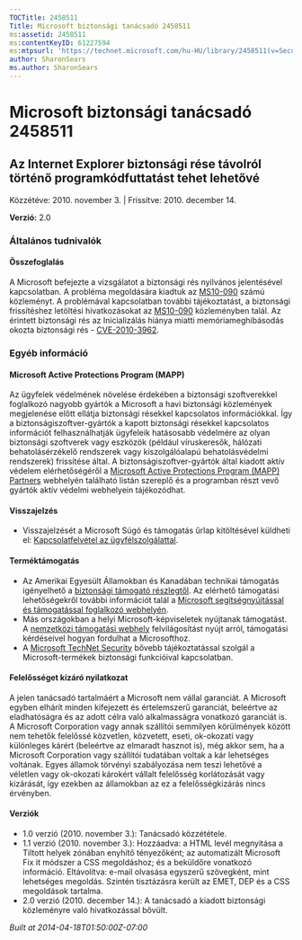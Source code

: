 ```yaml
---
TOCTitle: 2458511
Title: Microsoft biztonsági tanácsadó 2458511
ms:assetid: 2458511
ms:contentKeyID: 61227594
ms:mtpsurl: 'https://technet.microsoft.com/hu-HU/library/2458511(v=Security.10)'
author: SharonSears
ms.author: SharonSears
---
```




Microsoft biztonsági tanácsadó 2458511
======================================

Az Internet Explorer biztonsági rése távolról történő programkódfuttatást tehet lehetővé
----------------------------------------------------------------------------------------

Közzétéve: 2010. november 3. | Frissítve: 2010. december 14.

**Verzió:** 2.0

### Általános tudnivalók

#### Összefoglalás

A Microsoft befejezte a vizsgálatot a biztonsági rés nyilvános jelentésével kapcsolatban. A probléma megoldására kiadtuk az [MS10-090](http://go.microsoft.com/fwlink/?linkid=206495) számú közleményt. A problémával kapcsolatban további tájékoztatást, a biztonsági frissítéshez letöltési hivatkozásokat az [MS10-090](http://go.microsoft.com/fwlink/?linkid=206495) közleményben talál. Az érintett biztonsági rés az Inicializálás hiánya miatti memóriameghibásodás okozta biztonsági rés - [CVE-2010-3962](http://www.cve.mitre.org/cgi-bin/cvename.cgi?name=cve-2010-3962).

### Egyéb információ

#### Microsoft Active Protections Program (MAPP)

Az ügyfelek védelmének növelése érdekében a biztonsági szoftverekkel foglalkozó nagyobb gyártók a Microsoft a havi biztonsági közlemények megjelenése előtt ellátja biztonsági résekkel kapcsolatos információkkal. Így a biztonságiszoftver-gyártók a kapott biztonsági résekkel kapcsolatos információt felhasználhatják ügyfeleik hatásosabb védelmére az olyan biztonsági szoftverek vagy eszközök (például víruskeresők, hálózati behatolásérzékelő rendszerek vagy kiszolgálóalapú behatolásvédelmi rendszerek) frissítése által. A biztonságiszoftver-gyártók által kiadott aktív védelem elérhetőségéről a [Microsoft Active Protections Program (MAPP) Partners](http://www.microsoft.com/security/msrc/mapp/partners.mspx) webhelyén található listán szereplő és a programban részt vevő gyártók aktív védelmi webhelyein tájékozódhat.

#### Visszajelzés

-   Visszajelzését a Microsoft Súgó és támogatás űrlap kitöltésével küldheti el: [Kapcsolatfelvétel az ügyfélszolgálattal](https://support.microsoft.com/common/survey.aspx?scid=sw;en;1257&amp;showpage=1&amp;ws=technet&amp;sd=tech).

#### Terméktámogatás

-   Az Amerikai Egyesült Államokban és Kanadában technikai támogatás igényelhető a [biztonsági támogató részlegtől](http://go.microsoft.com/fwlink/?linkid=21131). Az elérhető támogatási lehetőségekről további információt talál a [Microsoft segítségnyújtással és támogatással foglalkozó webhelyén](http://support.microsoft.com/).
-   Más országokban a helyi Microsoft-képviseletek nyújtanak támogatást. A [nemzetközi támogatási webhely](http://go.microsoft.com/fwlink/?linkid=21155) felvilágosítást nyújt arról, támogatási kérdéseivel hogyan fordulhat a Microsofthoz.
-   A [Microsoft TechNet Security](http://go.microsoft.com/fwlink/?linkid=21132) bővebb tájékoztatással szolgál a Microsoft-termékek biztonsági funkcióival kapcsolatban.

#### Felelősséget kizáró nyilatkozat

A jelen tanácsadó tartalmáért a Microsoft nem vállal garanciát. A Microsoft egyben elhárít minden kifejezett és értelemszerű garanciát, beleértve az eladhatóságra és az adott célra való alkalmasságra vonatkozó garanciát is. A Microsoft Corporation vagy annak szállítói semmilyen körülmények között nem tehetők felelőssé közvetlen, közvetett, eseti, ok-okozati vagy különleges kárért (beleértve az elmaradt hasznot is), még akkor sem, ha a Microsoft Corporation vagy szállítói tudatában voltak a kár lehetséges voltának. Egyes államok törvényi szabályozása nem teszi lehetővé a véletlen vagy ok-okozati károkért vállalt felelősség korlátozását vagy kizárását, így ezekben az államokban az ez a felelősségkizárás nincs érvényben.

#### Verziók

-   1.0 verzió (2010. november 3.): Tanácsadó közzététele.
-   1.1 verzió (2010. november 3.): Hozzáadva: a HTML levél megnyitása a Tiltott helyek zónában enyhítő tényezőként; az automatizált Microsoft Fix it módszer a CSS megoldáshoz; és a beküldőre vonatkozó információ. Eltávolítva: e-mail olvasása egyszerű szövegként, mint lehetséges megoldás. Szintén tisztázásra került az EMET, DEP és a CSS megoldások tartalma.
-   2.0 verzió (2010. december 14.): A tanácsadó a kiadott biztonsági közleményre való hivatkozással bővült.

*Built at 2014-04-18T01:50:00Z-07:00*
